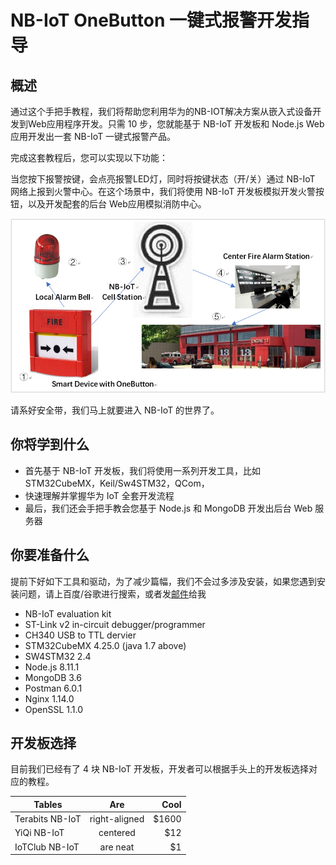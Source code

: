 # NB-IoT OneButton 一键式报警开发指导 <Badge text="beta" type="warn"/><Badge text="0.1"/>

## 概述

通过这个手把手教程，我们将帮助您利用华为的NB-IOT解决方案从嵌入式设备开发到Web应用程序开发。只需 10 步，您就能基于 NB-IoT 开发板和 Node.js Web 应用开发出一套 NB-IoT 一键式报警产品。

完成这套教程后，您可以实现以下功能：

当您按下报警按键，会点亮报警LED灯，同时将按键状态（开/关）通过 NB-IoT 网络上报到火警中心。在这个场景中，我们将使用 NB-IoT 开发板模拟开发火警按钮，以及开发配套的后台 Web应用模拟消防中心。

![一键式报警场景](./image/scene.png)

请系好安全带，我们马上就要进入 NB-IoT 的世界了。

## 你将学到什么

- 首先基于 NB-IoT 开发板，我们将使用一系列开发工具，比如 STM32CubeMX，Keil/Sw4STM32，QCom，
- 快速理解并掌握华为 IoT 全套开发流程
- 最后，我们还会手把手教会您基于 Node.js 和 MongoDB 开发出后台 Web 服务器

## 你要准备什么

提前下好如下工具和驱动，为了减少篇幅，我们不会过多涉及安装，如果您遇到安装问题，请上百度/谷歌进行搜索，或者发[邮件](mailto:Jeffrey.fu@huawei.com)给我

-	NB-IoT evaluation kit
-	ST-Link v2 in-circuit debugger/programmer
-	CH340 USB to TTL dervier
-	STM32CubeMX 4.25.0 (java 1.7 above)
-	SW4STM32 2.4
-	Node.js 8.11.1
- MongoDB 3.6
-	Postman 6.0.1
-	Nginx 1.14.0
-	OpenSSL 1.1.0

## 开发板选择

目前我们已经有了 4 块 NB-IoT 开发板，开发者可以根据手头上的开发板选择对应的教程。

| Tables        | Are           | Cool  |
| ------------- |:-------------:| -----:|
| Terabits NB-IoT     | right-aligned | $1600 |
| YiQi NB-IoT      | centered      |   $12 |
| IoTClub NB-IoT | are neat      |    $1 |
